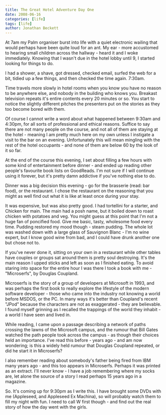 ```yaml
---
title: The Great Hotel Adventure Day One
date: 2008-06-16
categories: [life]
tags: [life]
author: Jonathan Beckett
---
```


At 7am my Palm organiser burst into life with a quiet electronic wailing that would perhaps have been quite loud for an ant. My ear - more accustomed to hearing small children across the hallway - heard it and I woke immediately. Knowing that I wasn't due in the hotel lobby until 9, I started looking for things to do.

I had a shower, a shave, got dressed, checked email, surfed the web for a bit, tidied up a few things, and then checked the time again. 7:30am.

Time travels more slowly in hotel rooms when you know you have no reason to be anywhere else, and nobody in the building who knows you. Breakast television repeats it's entire contents every 20 minutes or so. You start to notice the slightly different pitches the presenters put on the stories as they too become bored with them.

Of course I cannot write a word about what happened between 9:30am and 4:30pm, for all sorts of professional and ethical reasons. Suffice to say there are not many people on the course, and not all of them are staying at the hotel - meaning I am pretty much here on my own unless I instigate a visit to the bar on an evening. Unfortunately this will mean mingling with the rest of the hotel occupants - and none of them are below 60 by the look of it so far.

At the end of the course this evening, I set about filling a few hours with some kind of entertainment before dinner - and ended up reading other people's favourite book lists on GoodReads. I'm not sure if I will continue using it forever, but it's pretty damn addictive if you've nothing else to do.

Dinner was a big decision this evening - go for the brasserie (read: bar food), or the restaurant. I chose the restaurant on the reasoning that you might as well find out what it is like at least once during your stay.

It was expensive, but was also pretty good. I had tortellini for a starter, and Chicken for main. The main had a posh name, but it boiled down to roast chicken with potatoes and veg. You might guess at this point that I'm not a huge fan of poncified food. Give me basic, tasty, wholesome food every time. Pudding restored my mood though - steam pudding. The whole lot was washed down with a large glass of Sauvignon Blanc - I'm no wine expert, but I know good wine from bad, and I could have drunk another one but chose not to.

If you've never done it, sitting on your own in a restaurant while other tables have couples or groups sat around them is pretty soul destroying. It's the main reason I upped sticks and left as soon as I finished eating. To avoid staring into space for the entire hour I was there I took a book with me - "Microserfs", by Douglas Coupland.

Microserfs is the story of a group of developers at Microsoft in 1993, and was perhaps the first book to really explore the lifestyle of the modern software developer - those who came into the industry not knowing a world before MSDOS, or the PC. In many ways it's better than Coupland's recent "JPod" because the characters are not as exaggerated - they are believable. I found myself grinning as I recalled the trappings of the world they inhabit - a world I have seen and lived in.

While reading, I came upon a passage describing a network of paths crossing the lawns of the Microsoft campus, and the rumour that Bill Gates watched the path people took across the campus - as though their choices held an importance. I've read this before - years ago - and am now wondering; is this a widely held rumour that Douglas Coupland repeated, or did he start it in Microserfs?

I also remember reading about somebody's father being fired from IBM many years ago - and this too appears in Microserfs. Perhaps it was printed as an extract. I'll never know - I have a job remembering where my socks are, let alone the source of a story I read perhaps 15 years ago in a magazine.

So. It's coming up for 9:30pm as I write this. I have brought some DVDs with me (Appleseed, and Appleseed Ex Machina), so will probably watch them to fill my night with fun. I need to call W first though - and find out the real story of how the day went with the girls.